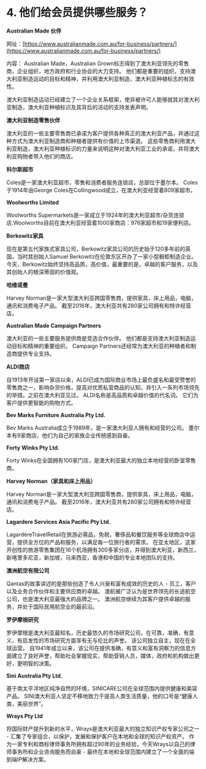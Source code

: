# 4. 他们给会员提供哪些服务？


**Australian Made 伙伴**

网址：[https://www.australianmade.com.au/for-business/partners/](https://www.australianmade.com.au/for-business/partners/)

内容：
Australian Made，Australian Grown标志得到了澳大利亚领先的零售商，企业组织，地方政府和行业协会的大力支持。 他们都是重要的组织，支持澳大利亚制造运动的目标和精神，并利用澳大利亚制造，澳大利亚种植标志的有效性。

澳大利亚制造运动已经建立了一个企业关系框架，使非被许可人能够就其对澳大利亚制造，澳大利亚种植标识及其背后的活动的支持发表声明。


**澳大利亚制造零售伙伴**

澳大利亚的一些主要零售商已承诺为客户提供各种真正的澳大利亚产品，并通过这种方式为澳大利亚制造商和种植者提供有价值的上市渠道。 这些零售商利用澳大利亚制造，澳大利亚种植标识的力量来说明这种对澳大利亚工业的承诺，并将澳大利亚购物者带入他们的商店。

**科尔斯超市**

Coles是一家澳大利亚超市，零售和消费者服务连锁店，总部位于墨尔本。 Coles于1914年由George Coles在Collingwood成立，在澳大利亚经营着809家超市。


**Woolworths Limited**

Woolworths Supermarkets是一家成立于1924年的澳大利亚超市/杂货连锁店.Woolworths目前在澳大利亚经营着1000家商店：976家超市和19家便利店。


**Berkowitz家具**

现在是第五代家族式家具公司，Berkowitz家具公司的历史始于120多年前的英国，当时其创始人Samuel Berkowitz在伦敦东区开办了一家小型橱柜制造企业。 今天，Berkowitz始终坚持高品质，高价值，最重要的是，卓越的客户服务，以及其创始人的根深蒂固的价值观。

**哈维诺曼**

Harvey Norman是一家大型澳大利亚跨国零售商，提供家具，床上用品，电脑，通讯和消费电子产品。 截至2016年，澳大利亚共有280家公司拥有和特许经营店。

**Australian Made Campaign Partners**

澳大利亚的一些主要服务提供商是竞选合作伙伴。 他们都是支持澳大利亚制造运动目标和精神的重要组织。 Campaign Partners还经常为澳大利亚的种植者和制造商提供专业支持。

**ALDI商店**

自1913年开设第一家店以来，ALDI已成为国际商业市场上最负盛名和最受赞誉的零售商之一，影响杂货价格，提高对优质私营商品的认知，并引入一系列市场领先的举措。之前在澳大利亚见过。 ALDI名称是高品质和卓越价值的代名词。 它们为客户提供更智能的购物方式。

**Bev Marks Furniture Australia Pty Ltd.**

Bev Marks Australia成立于1989年，是一家澳大利亚人拥有和经营的公司。 墨尔本有9家商店，他们为自己的家族企业传统感到自豪。

**Forty Winks Pty Ltd.**

Forty Winks在全国拥有100家门店，是澳大利亚最大的独立本地经营的卧室零售商。

**Harvey Norman（家具和床上用品）**

Harvey Norman是一家大型澳大利亚跨国零售商，提供家具，床上用品，电脑，通讯和消费电子产品。 截至2016年，澳大利亚共有280家公司拥有和特许经营店。

**Lagardere Services Asia Pacific Pty Ltd.**

LagardèreTravelRetail在旅游必需品，免税，奢侈品和餐饮服务等全球商店中运营，提供全方位的产品和服务，以满足每一位旅行者的需求。 在亚太地区，这家开创性的旅游零售集团在16个机场拥有300多家分店，并得到澳大利亚，新西兰，新喀里多尼亚，新加坡，马来西亚，香港和中国的专业本地团队的支持。

**澳洲航空有限公司**

Qantas的故事讲述的是那些创造了令人兴奋和富有成效的历史的人 - 员工，客户以及业务合作伙伴和主要供应商的卓越。 澳航被广泛认为是世界领先的长途航空公司，也是澳大利亚最强大的品牌之一。 澳洲航空继续为其客户提供卓越的服务，并处于国际民用航空业的最前沿。

**罗伊摩根研究**

罗伊摩根是澳大利亚最知名，历史最悠久的市场研究公司，在可靠，准确，有意义，有启发性的市场研究方面享有无与伦比的声誉。 该公司独立自主，现在在全球运营。 自1941年成立以来，该公司在提供准确，有意义和富有洞察力的信息方面建立了良好声誉，帮助社会掌握现实，帮助营销人员，媒体，政府和机构做出更好，更明智的决策。

**Sini Australia Pty Ltd.**

基于南太平洋地区纯净自然的环境，SINICARE公司在全球范围内提供健康和美容产品。 SINI澳大利亚人坚定不移地致力于提高人类生活质量，他的口号是“健康人类，美丽世界”。

**Wrays Pty Ltd**

将国际财产提升到新的水平，Wrays是澳大利亚最大的独立知识产权专家公司之一 - 汇集了专家组合，以保护，发展和保护客户在本地和全球的知识产权资产。 作为一家专利和商标律师事务所拥有超过90年的业务经验，今天Wrays以自己的律师事务所和企业咨询服务而自豪 - 最终在本地和全球范围内建立了一个全面的端到端IP解决方案。